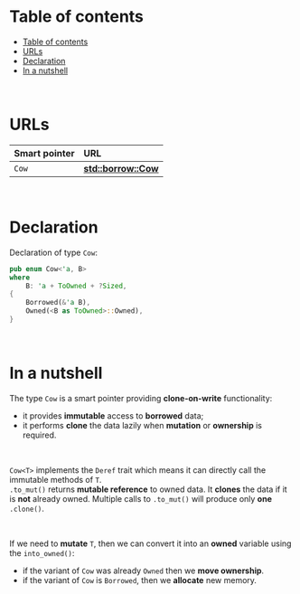 # Table of contents
<!-- TOC -->
* [Table of contents](#table-of-contents)
* [URLs](#urls)
* [Declaration](#declaration)
* [In a nutshell](#in-a-nutshell)
<!-- TOC -->

<br>

# URLs
|Smart pointer|URL|
|:----|:------------|
|`Cow`|[**std::borrow::Cow**](https://doc.rust-lang.org/stable/std/borrow/enum.Cow.html)|

<br>

# Declaration
Declaration of type `Cow`:
```Rust
pub enum Cow<'a, B>
where
    B: 'a + ToOwned + ?Sized,
{
    Borrowed(&'a B),
    Owned(<B as ToOwned>::Owned),
}
```

<br>

# In a nutshell
The type `Cow` is a smart pointer providing **clone-on-write** functionality: 
- it provides **immutable** access to **borrowed** data;
- it performs **clone** the data lazily when **mutation** or **ownership** is required.

<br>

`Cow<T>` implements the `Deref` trait which means it can directly call the immutable methods of `T`.<br>
`.to_mut()` returns **mutable reference** to owned data. It **clones** the data if it is **not** already owned. Multiple calls to `.to_mut()` will produce only **one** `.clone()`.

<br>

If we need to **mutate** `T`, then we can convert it into an **owned** variable using the `into_owned()`:<br>
 - if the variant of `Cow` was already `Owned` then we **move ownership**.
 - if the variant of `Cow` is `Borrowed`, then we **allocate** new memory.
